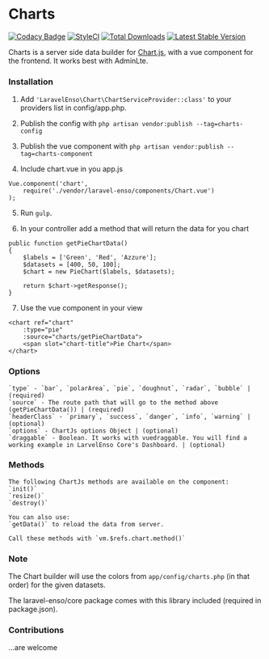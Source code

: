 # Charts
[![Codacy Badge](https://api.codacy.com/project/badge/Grade/aa6c0917f8c6425f87eb94c01d84b2f8)](https://www.codacy.com/app/laravel-enso/Charts?utm_source=github.com&amp;utm_medium=referral&amp;utm_content=laravel-enso/Charts&amp;utm_campaign=Badge_Grade)
[![StyleCI](https://styleci.io/repos/85484767/shield?branch=master)](https://styleci.io/repos/85484767)
[![Total Downloads](https://poser.pugx.org/laravel-enso/charts/downloads)](https://packagist.org/packages/laravel-enso/charts)
[![Latest Stable Version](https://poser.pugx.org/laravel-enso/charts/version)](https://packagist.org/packages/laravel-enso/charts)

Charts is a server side data builder for [Chart.js](http://www.chartjs.org), with a vue component for the frontend. It works best with AdminLte.

### Installation

1. Add `'LaravelEnso\Chart\ChartServiceProvider::class'` to your providers list in config/app.php.

2. Publish the config with `php artisan vendor:publish --tag=charts-config`

3. Publish the vue component with `php artisan vendor:publish --tag=charts-component`

4. Include chart.vue in you app.js

```
Vue.component('chart',
	require('./vendor/laravel-enso/components/Chart.vue')
);
```

5. Run `gulp`.

6. In your controller add a method that will return the data for you chart

```
public function getPieChartData()
{
    $labels = ['Green', 'Red', 'Azzure'];
    $datasets = [400, 50, 100];
    $chart = new PieChart($labels, $datasets);

    return $chart->getResponse();
}
```

7. Use the vue component in your view

```
<chart ref="chart"
	:type="pie"
	:source="charts/getPieChartData">
	<span slot="chart-title">Pie Chart</span>
</chart>
```

### Options

	`type` - `bar`, `polarArea`, `pie`, `doughnut`, `radar`, `bubble` | (required)
	`source` - The route path that will go to the method above (getPieChartData()) | (required)
	`headerClass` - `primary`, `success`, `danger`, `info`, `warning` | (optional)
	`options` - ChartJs options Object | (optional)
	`draggable` - Boolean. It works with vuedraggable. You will find a working example in LarvelEnso Core's Dashboard. | (optional)

### Methods

	The following ChartJs methods are available on the component:
	`init()`
	`resize()`
	`destroy()`

	You can also use:
	`getData()` to reload the data from server.

	Call these methods with `vm.$refs.chart.method()`

### Note

The Chart builder will use the colors from `app/config/charts.php` (in that order) for the given datasets.

The laravel-enso/core package comes with this library included (required in package.json).

### Contributions

...are welcome